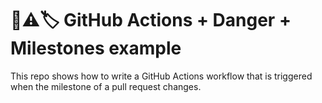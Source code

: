 # 🐙⚠️🏷 GitHub Actions + Danger + Milestones example

This repo shows how to write a GitHub Actions workflow that is triggered when
the milestone of a pull request changes.
